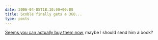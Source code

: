 ```yaml
---
date: 2006-04-05T18:10:00+00:00
title: Scoble finally gets a 360...
type: posts
---
```

[Seems you can actually buy them now](https://scobleizer.wordpress.com/2006/04/04/xboxs-still-in-high-demand/), maybe I should send him a book?
